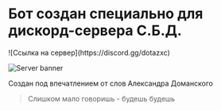 <h1>Бот создан специально для дискорд-сервера С.Б.Д.</h1>
![Ссылка на сервер](https://discord.gg/dotazxc)

![Server banner](https://raw.githubusercontent.com/Karto4an/DSbot/main/images/banner.png)

Создан под впечатлением от слов Александра Доманского
>Слишком мало говоришь - будешь будешь

